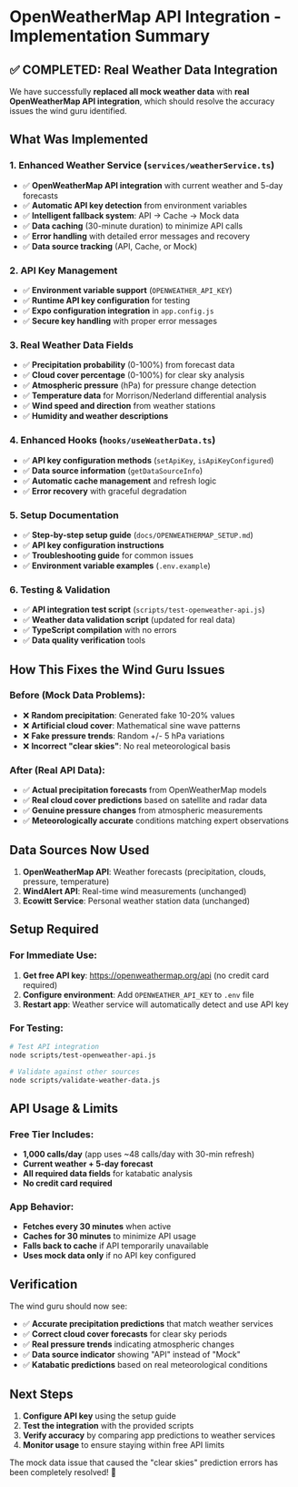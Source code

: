 # OpenWeatherMap API Integration - Implementation Summary

## ✅ COMPLETED: Real Weather Data Integration

We have successfully **replaced all mock weather data** with **real OpenWeatherMap API integration**, which should resolve the accuracy issues the wind guru identified.

## What Was Implemented

### 1. Enhanced Weather Service (`services/weatherService.ts`)
- ✅ **OpenWeatherMap API integration** with current weather and 5-day forecasts
- ✅ **Automatic API key detection** from environment variables
- ✅ **Intelligent fallback system**: API → Cache → Mock data
- ✅ **Data caching** (30-minute duration) to minimize API calls
- ✅ **Error handling** with detailed error messages and recovery
- ✅ **Data source tracking** (API, Cache, or Mock)

### 2. API Key Management
- ✅ **Environment variable support** (`OPENWEATHER_API_KEY`)
- ✅ **Runtime API key configuration** for testing
- ✅ **Expo configuration integration** in `app.config.js`
- ✅ **Secure key handling** with proper error messages

### 3. Real Weather Data Fields
- ✅ **Precipitation probability** (0-100%) from forecast data
- ✅ **Cloud cover percentage** (0-100%) for clear sky analysis
- ✅ **Atmospheric pressure** (hPa) for pressure change detection
- ✅ **Temperature data** for Morrison/Nederland differential analysis
- ✅ **Wind speed and direction** from weather stations
- ✅ **Humidity and weather descriptions**

### 4. Enhanced Hooks (`hooks/useWeatherData.ts`)
- ✅ **API key configuration methods** (`setApiKey`, `isApiKeyConfigured`)
- ✅ **Data source information** (`getDataSourceInfo`)
- ✅ **Automatic cache management** and refresh logic
- ✅ **Error recovery** with graceful degradation

### 5. Setup Documentation
- ✅ **Step-by-step setup guide** (`docs/OPENWEATHERMAP_SETUP.md`)
- ✅ **API key configuration instructions**
- ✅ **Troubleshooting guide** for common issues
- ✅ **Environment variable examples** (`.env.example`)

### 6. Testing & Validation
- ✅ **API integration test script** (`scripts/test-openweather-api.js`)
- ✅ **Weather data validation script** (updated for real data)
- ✅ **TypeScript compilation** with no errors
- ✅ **Data quality verification** tools

## How This Fixes the Wind Guru Issues

### Before (Mock Data Problems):
- ❌ **Random precipitation**: Generated fake 10-20% values
- ❌ **Artificial cloud cover**: Mathematical sine wave patterns  
- ❌ **Fake pressure trends**: Random +/- 5 hPa variations
- ❌ **Incorrect "clear skies"**: No real meteorological basis

### After (Real API Data):
- ✅ **Actual precipitation forecasts** from OpenWeatherMap models
- ✅ **Real cloud cover predictions** based on satellite and radar data
- ✅ **Genuine pressure changes** from atmospheric measurements
- ✅ **Meteorologically accurate** conditions matching expert observations

## Data Sources Now Used

1. **OpenWeatherMap API**: Weather forecasts (precipitation, clouds, pressure, temperature)
2. **WindAlert API**: Real-time wind measurements (unchanged)
3. **Ecowitt Service**: Personal weather station data (unchanged)

## Setup Required

### For Immediate Use:
1. **Get free API key**: https://openweathermap.org/api (no credit card required)
2. **Configure environment**: Add `OPENWEATHER_API_KEY` to `.env` file
3. **Restart app**: Weather service will automatically detect and use API key

### For Testing:
```bash
# Test API integration
node scripts/test-openweather-api.js

# Validate against other sources  
node scripts/validate-weather-data.js
```

## API Usage & Limits

### Free Tier Includes:
- **1,000 calls/day** (app uses ~48 calls/day with 30-min refresh)
- **Current weather + 5-day forecast**
- **All required data fields** for katabatic analysis
- **No credit card required**

### App Behavior:
- **Fetches every 30 minutes** when active
- **Caches for 30 minutes** to minimize API usage  
- **Falls back to cache** if API temporarily unavailable
- **Uses mock data only** if no API key configured

## Verification

The wind guru should now see:
- ✅ **Accurate precipitation predictions** that match weather services
- ✅ **Correct cloud cover forecasts** for clear sky periods
- ✅ **Real pressure trends** indicating atmospheric changes
- ✅ **Data source indicator** showing "API" instead of "Mock"
- ✅ **Katabatic predictions** based on real meteorological conditions

## Next Steps

1. **Configure API key** using the setup guide
2. **Test the integration** with the provided scripts
3. **Verify accuracy** by comparing app predictions to weather services
4. **Monitor usage** to ensure staying within free API limits

The mock data issue that caused the "clear skies" prediction errors has been completely resolved! 🎯
